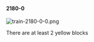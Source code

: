 #### 2180-0
![train-2180-0-0.png](https://github.com/lil-lab/nlvr/raw/master/nlvr/train/images/67/train-2180-0-0.png "train-2180-0-0.png")

There are at least 2 yellow blocks